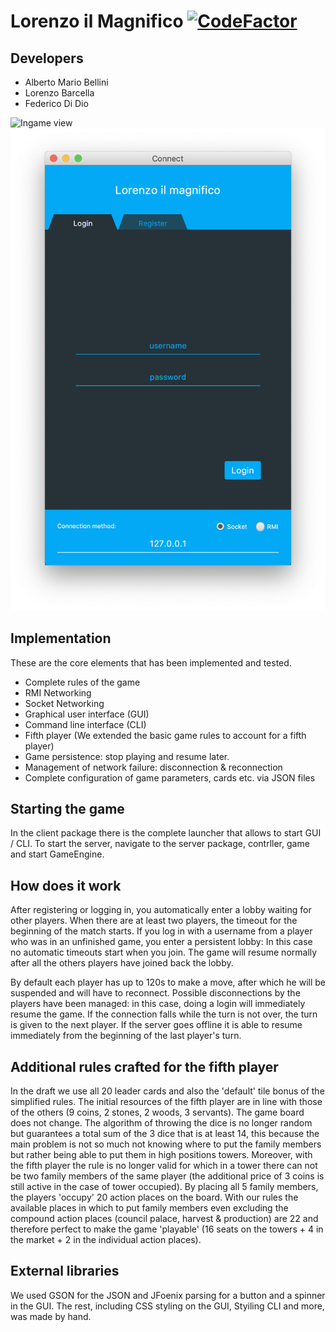 # Lorenzo il Magnifico [![CodeFactor](https://www.codefactor.io/repository/github/ab3llini/lorenzo-il-magnifico/badge)](https://www.codefactor.io/repository/github/ab3llini/lorenzo-il-magnifico)

## Developers
- Alberto Mario Bellini
- Lorenzo Barcella
- Federico Di Dio

![Ingame view](/ingame.png?raw=true)
![Login view](/login.png?raw=true)


## Implementation

These are the core elements that has been implemented and tested.

- Complete rules of the game
- RMI Networking
- Socket Networking
- Graphical user interface (GUI)
- Command line interface (CLI)
- Fifth player (We extended the basic game rules to account for a fifth player)
- Game persistence: stop playing and resume later. 
- Management of network failure: disconnection & reconnection
- Complete configuration of game parameters, cards etc. via JSON files

## Starting the game
In the client package there is the complete launcher that allows to start GUI / CLI. 
To start the server, navigate to the server package, contrller, game and start GameEngine.

## How does it work
After registering or logging in, you automatically enter a lobby waiting for other players.
When there are at least two players, the timeout for the beginning of the match starts.
If you log in with a username from a player who was in an unfinished game, you enter a persistent lobby: In this case no automatic timeouts start when you join. The game will resume normally after all the others players have joined back the lobby.

By default each player has up to 120s to make a move, after which he will be suspended and will have to reconnect. 
Possible disconnections by the players have been managed: in this case, doing a login will immediately resume the game. 
If the connection falls while the turn is not over, the turn is given to the next player.
If the server goes offline it is able to resume immediately from the beginning of the last player's turn.

## Additional rules crafted for the fifth player
In the draft we use all 20 leader cards and also the 'default' tile bonus of the simplified rules. The initial resources of the fifth player are in line with those of the others (9 coins, 2 stones, 2 woods, 3 servants). The game board does not change. The algorithm of throwing the dice is no longer random but guarantees a total sum of the 3 dice that is at least 14, this because the main problem is not so much not knowing where to put the family members but rather being able to put them in high positions towers. Moreover, with the fifth player the rule is no longer valid for which in a tower there can not be two family members of the same player (the additional price of 3 coins is still active in the case of tower occupied). By placing all 5 family members, the players 'occupy' 20 action places on the board. With our rules the available places in which to put family members even excluding the compound action places (council palace, harvest & production) are 22 and therefore perfect to make the game 'playable' (16 seats on the towers + 4 in the market + 2 in the individual action places).

## External libraries

We used GSON for the JSON and JFoenix parsing for a button and a spinner in the GUI. 
The rest, including CSS styling on the GUI, Styiling CLI and more, was made by hand.
